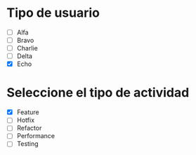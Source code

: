 # Tipo de usuario
- [ ] Alfa
- [ ] Bravo 
- [ ] Charlie
- [ ] Delta
- [x] Echo

# Seleccione el tipo de actividad
- [x] Feature
- [ ] Hotfix
- [ ] Refactor
- [ ] Performance
- [ ] Testing
